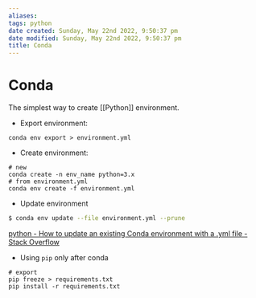 ```yaml
---
aliases: 
tags: python
date created: Sunday, May 22nd 2022, 9:50:37 pm
date modified: Sunday, May 22nd 2022, 9:50:37 pm
title: Conda
---
```


# Conda

The simplest way to create [[Python]] environment.

- Export environment:
```shell
conda env export > environment.yml
```

- Create environment:
```shell
# new
conda create -n env_name python=3.x
# from environment.yml
conda env create -f environment.yml
```

- Update environment
```bash
$ conda env update --file environment.yml --prune
```
[python - How to update an existing Conda environment with a .yml file - Stack Overflow](https://stackoverflow.com/questions/42352841/how-to-update-an-existing-conda-environment-with-a-yml-file)

- Using `pip` only after conda

```shell
# export
pip freeze > requirements.txt
pip install -r requirements.txt
```